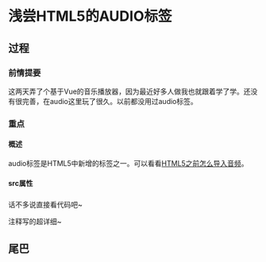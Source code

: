 # 浅尝HTML5的AUDIO标签

## 过程

### 前情提要

这两天弄了个基于Vue的音乐播放器，因为最近好多人做我也就跟着学了学。还没有很完善，在audio这里玩了很久。以前都没用过audio标签。

### 重点

#### 概述

audio标签是HTML5中新增的标签之一。可以看看[HTML5之前怎么导入音频](https://www.runoob.com/html/html-sounds.html)。

#### src属性

##### 

话不多说直接看代码吧~

注释写的超详细~

## 尾巴